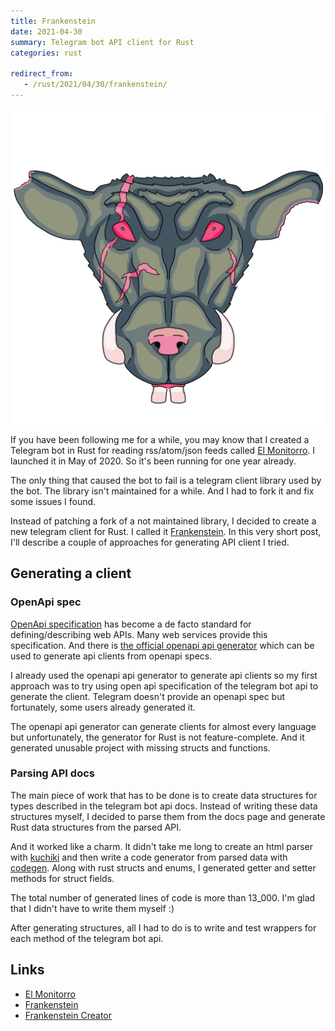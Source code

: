 ```yaml
---
title: Frankenstein
date: 2021-04-30
summary: Telegram bot API client for Rust
categories: rust

redirect_from:
   - /rust/2021/04/30/frankenstein/
---
```


![frank](/images/2021-04-30-frank.png)


If you have been following me for a while, you may know that I created a Telegram bot in Rust for reading rss/atom/json feeds called [El Monitorro](https://github.com/ayrat555/el_monitorro). I launched it in May of 2020. So it's been running for one year already.

The only thing that caused the bot to fail is a telegram client library used by the bot. The library isn't maintained for a while. And I had to fork it and fix some issues I found.

Instead of patching a fork of a not maintained library, I decided to create a new telegram client for Rust. I called it [Frankenstein](https://github.com/ayrat555/frankenstein). In this very short post, I'll describe a couple of approaches for generating API client I tried.

## Generating a client

### OpenApi spec

[OpenApi specification](https://swagger.io/specification/) has become a de facto standard for defining/describing web APIs. Many web services provide this specification. And there is [the official openapi api generator](https://github.com/OpenAPITools/openapi-generator) which can be used to generate api clients from openapi specs.

I already used the openapi api generator to generate api clients so my first approach was to try using open api specification of the telegram bot api to generate the client. Telegram doesn't provide an openapi spec but fortunately, some users already generated it.

The openapi api generator can generate clients for almost every language but unfortunately, the generator for Rust is not feature-complete. And it generated unusable project with missing structs and functions.

### Parsing API docs

The main piece of work that has to be done is to create data structures for types described in the telegram bot api docs. Instead of writing these data structures myself, I decided to parse them from the docs page and generate Rust data structures from the parsed API.

And it worked like a charm. It didn't take me long to create an html parser with [kuchiki](https://github.com/kuchiki-rs/kuchiki) and then write a code generator from parsed data with [codegen](https://github.com/carllerche/codegen). Along with rust structs and enums, I generated getter and setter methods for struct fields.

The total number of generated lines of code is more than 13_000. I'm glad that I didn't have to write them myself :)

After generating structures, all I had to do is to write and test wrappers for each method of the telegram bot api.

## Links

- [El Monitorro](https://github.com/ayrat555/el_monitorro)
- [Frankenstein](https://github.com/ayrat555/frankenstein)
- [Frankenstein Creator](https://github.com/ayrat555/frankenstein_creator)
